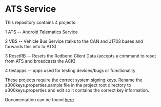 # ATS Service

This repository contains 4 projects:

1 ATS -- Android Telematics Service 

2 VBS -- Vehicle Bus Service (talks to the CAN and J1708 buses and forwards this info to ATS)

3 ResetRB -- Resets the Redbend Client Data (accepts a command to reset from ATS and broadcasts the ACK)

4 testapps -- apps used for testing devices/bugs or functionality


These projects require the correct system signing keys. Rename the a300keys.properties.sample file in the project root directory to a300keys.properties and edit so it contains the correct key information.

Documentation can be found [here](https://micronet1023744.sharepoint.com/RD/Forms/AllItems.aspx?viewpath=%2FRD%2FForms%2FAllItems%2Easpx&id=%2FRD%2FATS).